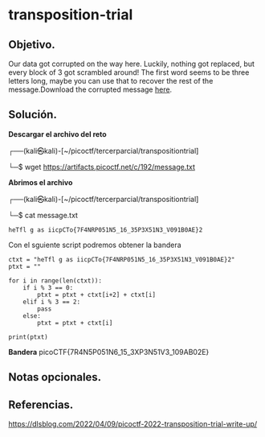 # transposition-trial

## Objetivo.

Our data got corrupted on the way here. Luckily, nothing got replaced, but every block of 3 got scrambled around! The first word seems to be three letters long, maybe you can use that to recover the rest of the message.Download the corrupted message [here](https://artifacts.picoctf.net/c/192/message.txt).

## Solución.

**Descargar el archivo del reto**

┌──(kali㉿kali)-[~/picoctf/tercerparcial/transpositiontrial]

└─$ wget https://artifacts.picoctf.net/c/192/message.txt

**Abrimos el archivo**

┌──(kali㉿kali)-[~/picoctf/tercerparcial/transpositiontrial]

└─$ cat message.txt
```
heTfl g as iicpCTo{7F4NRP051N5_16_35P3X51N3_V091B0AE}2
```

Con el sguiente script podremos obtener la bandera

```
ctxt = "heTfl g as iicpCTo{7F4NRP051N5_16_35P3X51N3_V091B0AE}2"
ptxt = ""
 
for i in range(len(ctxt)):
    if i % 3 == 0:
        ptxt = ptxt + ctxt[i+2] + ctxt[i]
    elif i % 3 == 2:
        pass
    else:
        ptxt = ptxt + ctxt[i]
 
print(ptxt)
```

**Bandera** picoCTF{7R4N5P051N6_15_3XP3N51V3_109AB02E}

## Notas opcionales.

## Referencias.

https://dlsblog.com/2022/04/09/picoctf-2022-transposition-trial-write-up/